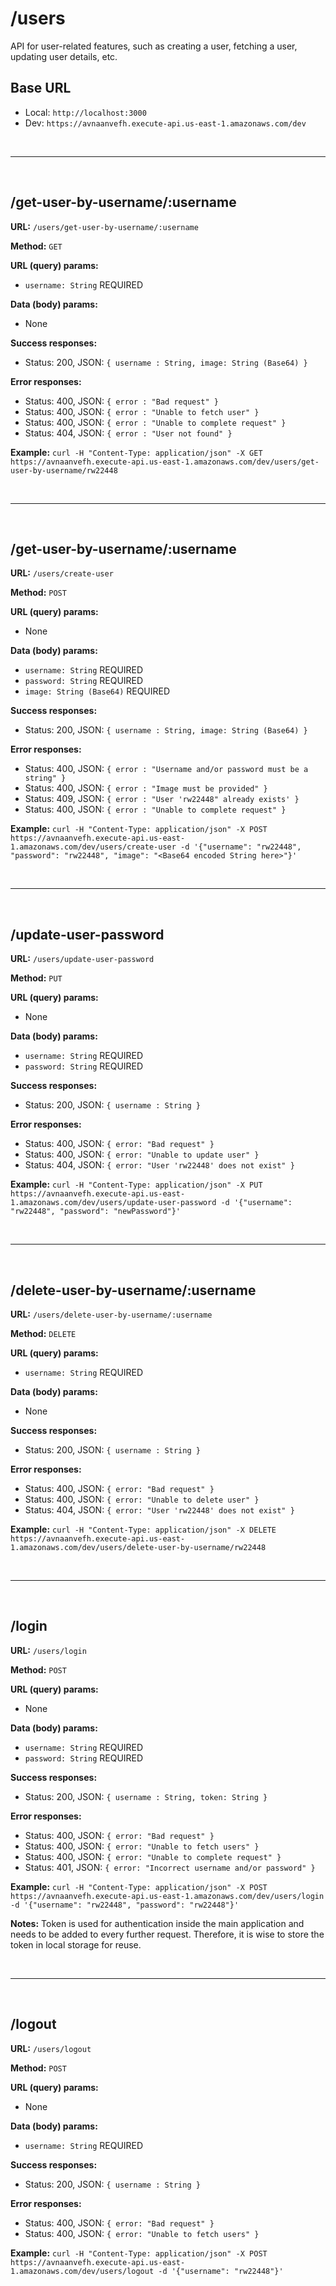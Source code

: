 # /users

API for user-related features, such as creating a user, fetching a user, updating user details, etc.

## Base URL

- Local: `http://localhost:3000`
- Dev: `https://avnaanvefh.execute-api.us-east-1.amazonaws.com/dev`

<br /><hr /><br />

## /get-user-by-username/:username

**URL:** `/users/get-user-by-username/:username`

**Method:** `GET`

**URL (query) params:**

- `username: String` REQUIRED

**Data (body) params:**

- None

**Success responses:**

- Status: 200, JSON: `{ username : String, image: String (Base64) }`

**Error responses:**

- Status: 400, JSON: `{ error : "Bad request" }`
- Status: 400, JSON: `{ error : "Unable to fetch user" }`
- Status: 400, JSON: `{ error : "Unable to complete request" }`
- Status: 404, JSON: `{ error : "User not found" }`

**Example:** `curl -H "Content-Type: application/json" -X GET https://avnaanvefh.execute-api.us-east-1.amazonaws.com/dev/users/get-user-by-username/rw22448`

<br /><hr /><br />

## /get-user-by-username/:username

**URL:** `/users/create-user`

**Method:** `POST`

**URL (query) params:**

- None

**Data (body) params:**

- `username: String` REQUIRED
- `password: String` REQUIRED
- `image: String (Base64)` REQUIRED

**Success responses:**

- Status: 200, JSON: `{ username : String, image: String (Base64) }`

**Error responses:**

- Status: 400, JSON: `{ error : "Username and/or password must be a string" }`
- Status: 400, JSON: `{ error : "Image must be provided" }`
- Status: 409, JSON: `{ error : "User 'rw22448" already exists' }`
- Status: 400, JSON: `{ error : "Unable to complete request" }`

**Example:** `curl -H "Content-Type: application/json" -X POST https://avnaanvefh.execute-api.us-east-1.amazonaws.com/dev/users/create-user -d '{"username": "rw22448", "password": "rw22448", "image": "<Base64 encoded String here>"}'`

<br /><hr /><br />

## /update-user-password

**URL:** `/users/update-user-password`

**Method:** `PUT`

**URL (query) params:**

- None

**Data (body) params:**

- `username: String` REQUIRED
- `password: String` REQUIRED

**Success responses:**

- Status: 200, JSON: `{ username : String }`

**Error responses:**

- Status: 400, JSON: `{ error: "Bad request" }`
- Status: 400, JSON: `{ error: "Unable to update user" }`
- Status: 404, JSON: `{ error: "User 'rw22448' does not exist" }`

**Example:** `curl -H "Content-Type: application/json" -X PUT https://avnaanvefh.execute-api.us-east-1.amazonaws.com/dev/users/update-user-password -d '{"username": "rw22448", "password": "newPassword"}'`

<br /><hr /><br />

## /delete-user-by-username/:username

**URL:** `/users/delete-user-by-username/:username`

**Method:** `DELETE`

**URL (query) params:**

- `username: String` REQUIRED

**Data (body) params:**

- None

**Success responses:**

- Status: 200, JSON: `{ username : String }`

**Error responses:**

- Status: 400, JSON: `{ error: "Bad request" }`
- Status: 400, JSON: `{ error: "Unable to delete user" }`
- Status: 404, JSON: `{ error: "User 'rw22448' does not exist" }`

**Example:** `curl -H "Content-Type: application/json" -X DELETE https://avnaanvefh.execute-api.us-east-1.amazonaws.com/dev/users/delete-user-by-username/rw22448`

<br /><hr /><br />

## /login

**URL:** `/users/login`

**Method:** `POST`

**URL (query) params:**

- None

**Data (body) params:**

- `username: String` REQUIRED
- `password: String` REQUIRED

**Success responses:**

- Status: 200, JSON: `{ username : String, token: String }`

**Error responses:**

- Status: 400, JSON: `{ error: "Bad request" }`
- Status: 400, JSON: `{ error: "Unable to fetch users" }`
- Status: 400, JSON: `{ error: "Unable to complete request" }`
- Status: 401, JSON: `{ error: "Incorrect username and/or password" }`

**Example:** `curl -H "Content-Type: application/json" -X POST https://avnaanvefh.execute-api.us-east-1.amazonaws.com/dev/users/login -d '{"username": "rw22448", "password": "rw22448"}'`

**Notes:** Token is used for authentication inside the main application and needs to be added to every further request. Therefore, it is wise to store the token in local storage for reuse.

<br /><hr /><br />

## /logout

**URL:** `/users/logout`

**Method:** `POST`

**URL (query) params:**

- None

**Data (body) params:**

- `username: String` REQUIRED

**Success responses:**

- Status: 200, JSON: `{ username : String }`

**Error responses:**

- Status: 400, JSON: `{ error: "Bad request" }`
- Status: 400, JSON: `{ error: "Unable to fetch users" }`

**Example:** `curl -H "Content-Type: application/json" -X POST https://avnaanvefh.execute-api.us-east-1.amazonaws.com/dev/users/logout -d '{"username": "rw22448"}'`
